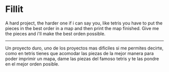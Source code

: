 # Fillit

A hard project, the harder one if i can say you, like tetris you have to put the pieces in the best order in a map and then print the map finished. Give me the pieces and i'll make the best orden possible.

------------------------------------------------------------------------------------------------------------------------------

Un proyecto duro, uno de los proyectos mas dificiles si me permites decirte, como en tetris tienes que acomodar las piezas de la mejor manera para poder imprimir un mapa, dame las piezas del famoso tetris y te las pondre en el mejor orden posible.
